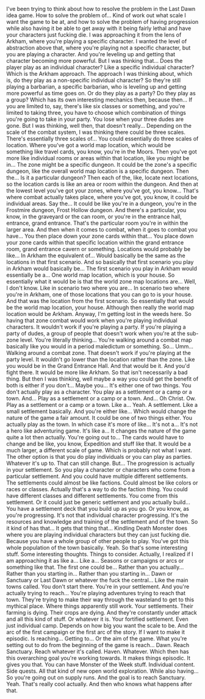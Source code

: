 ﻿I've been trying to think about how to resolve the problem in the Last Dawn idea game.
How to solve the problem of...
Kind of work out what scale I want the game to be at, and how to solve the problem of having progression while also having it be able to get away with it being fairly lethal and have your characters just fucking die.
I was approaching it from the lens of Arkham, where you're playing a specific character.
I wanted the level of abstraction above that, where you're playing not a specific character, but you are playing a character.
And you're leveling up and getting that character becoming more powerful.
But I was thinking that...
Does the player play as an individual character? Like a specific individual character?
Which is the Arkham approach. The approach I was thinking about, which is, do they play as a non-specific individual character?
So they're still playing a barbarian, a specific barbarian, who is leveling up and getting more powerful as time goes on.
Or do they play as a party? Do they play as a group?
Which has its own interesting mechanics then, because then...
If you are limited to, say, there's like six classes or something, and you're limited to taking three, you have to choose which combination of things you're going to take in your party.
You lose when your three dudes are gone.
But I was thinking, well then, that doesn't really... Depending on the scale of the combat system, I was thinking there could be three scales.
There's essentially three scales of... You could essentially do three scales of location.
Where you've got a world map location, which would be something like travel cards, you know, you're in the Moors.
Then you've got more like individual rooms or areas within that location, like you might be in...
The zone might be a specific dungeon.
It could be the zone's a specific dungeon, like the overall world map location is a specific dungeon.
Then the... Is it a particular dungeon?
Then each of the, like, locate next locations, so the location cards is like an area or room within the dungeon.
And then at the lowest level you've got your zones, where you've got, you know...
That's where combat actually takes place, where you've got, you know, it could be individual areas.
Say the... It could be like you're in a dungeon, you're in the Frostmire dungeon, Frost Hollow dungeon.
And there's a particular, you know, in the graveyard or the can room, or you're in the entrance hall, entrance, grand entrance.
That's the particular room you're in within the larger area.
And then when it comes to combat, when it goes to combat you have... You then place down your zone cards within that...
You place down your zone cards within that specific location within the grand entrance room, grand entrance cavern or something.
Locations would probably be like...
In Arkham the equivalent of... Would basically be the same as the locations in that first scenario.
And so basically that first scenario you play in Arkham would basically be...
The first scenario you play in Arkham would essentially be a...
One world map location, which is your house.
So essentially what it would be is that the world zone map locations are...
Well, I don't know. Like in scenario two where you are... In scenario two where you're in Arkham, one of those locations that you can go to is your house.
And that was the location from the first scenario.
So essentially that would be the world map location, your house.
Although then really the world map location would be Arkham. Anyway, I'm getting lost in the weeds here.
So having that zone combat would work when you're playing individual characters.
It wouldn't work if you're playing a party.
If you're playing a party of dudes, a group of people that doesn't work when you're at the sub-zone level.
You're literally thinking... You're walking around a combat map basically like you would in a period maledictum or something.
So...
Umm...
Walking around a combat zone.
That doesn't work if you're playing at the party level. It wouldn't go lower than the location rather than the zone.
Like you would be in the Grand Entrance Hall. And that would be it. And you'd fight there. It would be more like Arkham.
So that isn't necessarily a bad thing. But then I was thinking, well maybe a way you could get the benefit of both is either if you don't...
Maybe you... It's either one of two things. You don't actually play as a character.
You play as a settlement or a camp or a town.
And...
Play as a settlement or a camp or a town.
And...
Oh Christ. Ow.
Play as a settlement or a camp or a town.
Like a... Yeah. A settlement. Like a small settlement basically.
And you're either like... Which would change the nature of the game a fair amount.
It could be one of two things either. You actually play as the town.
In which case it's more of like... It's not a...
It's not a hero like adventuring game. It's like a... It changes the nature of the game quite a lot then actually.
You're going out to...
The cards would have to change and be like, you know, Expedition and stuff like that. It would be a much larger, a different scale of game.
Which is probably not what I want. The other option is that you do play individuals or you can play as parties.
Whatever it's up to. That can still change. But...
The progression is actually in your settlement.
So you play a character or characters who come from a particular settlement.
And you could have multiple different settlements.
The settlements could almost be like factions. Could almost be like colors or races or classes.
Actually that's a way to do the faction thing. You could have different classes and different settlements.
You come from this settlement.
Or it could just be generic settlement and you actually build... You have a settlement deck that you build up as you go.
Or you know, as you're progressing. It's not that individual character progressing.
It's the resources and knowledge and training of the settlement and of the town.
So it kind of has that... It gets that thing that...
Kindling Death Monster does where you are playing individual characters but they can just fucking die.
Because you have a whole group of other people to play.
You've got this whole population of the town basically.
Yeah. So that's some interesting stuff.
Some interesting thoughts.
Things to consider.
Actually, I realized if I am approaching it as like a...
Like a... Seasons or campaigns or arcs or something like that.
The first one could be...
Rather than you actually... Rather than you starting in...
Rather than you starting in...
Dawn or Sanctuary or Last Dawn or whatever the fuck the central... Like the main towns called.
You don't start there. You're in your settlement.
And you're actually trying to reach... You're playing adventures trying to reach that town.
They're trying to make their way through the wasteland to get to this mythical place.
Where things apparently still work.
Your settlements. Their farming is dying. Their crops are dying.
And they're constantly under attack and all this kind of stuff.
Or whatever it is. Your fortified settlement. Even just individual camp.
Depends on how big you want the scale to be.
And the arc of the first campaign or the first arc of the story.
If I want to make it episodic.
Is reaching... Getting to... Or the aim of the game.
What you're setting out to do from the beginning of the game is reach... Dawn.
Reach Sanctuary. Reach whatever it's called.
Haven. Whatever.
Which then has this overarching goal you're working towards.
It makes things episodic. It gives you that.
You can have Monster of the Week stuff. Individual content.
Side quests. All that kind of new open world exploration.
While also having...
So you're going out on supply runs.
And the goal is to reach Sanctuary.
Yeah. That's really cool actually. And then who knows what happens after that.
